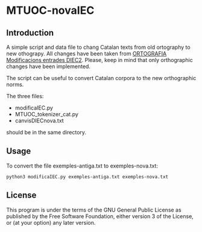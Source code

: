 MTUOC-novaIEC
=============

## Introduction

A simple script and data file to chang Catalan texts from old ortography to new othograpy. All changes have been taken from [ORTOGRAFIA Modificacions entrades DIEC2](https://www.iec.cat/llengua/documents/ORTOGRAFIA-Modificacions%20entrades%20DIEC2.pdf). Please, keep in mind that only orthographic changes have been implemented.

The script can be useful to convert Catalan corpora to the new orthographic norms.

The three files:

- modificaIEC.py
- MTUOC_tokenizer_cat.py
- canvisDIECnova.txt

should be in the same directory.

## Usage

To convert the file exemples-antiga.txt to exemples-nova.txt:

```
python3 modificaIEC.py exemples-antiga.txt exemples-nova.txt
```

## License

This program is under the terms of the GNU General Public License as published by the Free Software Foundation, either version 3 of the License, or (at your option) any later version.
